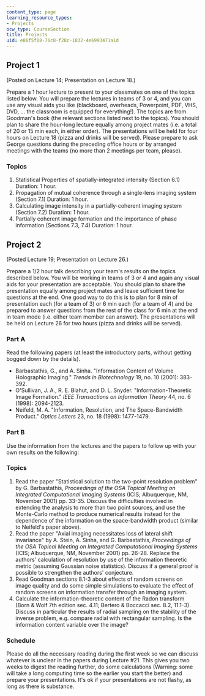 ```yaml
---
content_type: page
learning_resource_types:
- Projects
ocw_type: CourseSection
title: Projects
uid: e86f5f08-76c8-f28c-1832-4e6993471a1d
---
```


Project 1
---------

(Posted on Lecture 14; Presentation on Lecture 18.)

Prepare a 1 hour lecture to present to your classmates on one of the topics listed below. You will prepare the lectures in teams of 3 or 4, and you can use any visual aids you like (blackboard, overheads, Powerpoint, PDF, VHS, DVD, ... the classroom is equipped for everything!). The topics are from Goodman's book (the relevant sections listed next to the topics). You should plan to share the hour-long lecture equally among project mates (i.e. a total of 20 or 15 min each, in either order). The presentations will be held for four hours on Lecture 18 (pizza and drinks will be served). Please prepare to ask George questions during the preceding office hours or by arranged meetings with the teams (no more than 2 meetings per team, please).

### Topics

1.  Statistical Properties of spatially-integrated intensity (Section 6.1) Duration: 1 hour.
2.  Propagation of mutual coherence through a single-lens imaging system (Section 7.1) Duration: 1 hour.
3.  Calculating image intensity in a partially-coherent imaging system (Section 7.2) Duration: 1 hour.
4.  Partially coherent image formation and the importance of phase information (Sections 7.3, 7.4) Duration: 1 hour.

Project 2
---------

(Posted Lecture 19; Presentation on Lecture 26.)

Prepare a 1/2 hour talk describing your team's results on the topics described below. You will be working in teams of 3 or 4 and again any visual aids for your presentation are acceptable. You should plan to share the presentation equally among project mates and leave sufficient time for questions at the end. One good way to do this is to plan for 8 min of presentation each (for a team of 3) or 6 min each (for a team of 4) and be prepared to answer questions from the rest of the class for 6 min at the end in team mode (i.e. either team member can answer). The presentations will be held on Lecture 26 for two hours (pizza and drinks will be served).

### Part A

Read the following papers (at least the introductory parts, without getting bogged down by the details).

*   Barbastathis, G., and A. Sinha. "Information Content of Volume Holographic Imaging." _Trends in Biotechnology_ 19, no. 10 (2001): 383-392.
*   O'Sullivan, J. A., R. E. Blahut, and D. L. Snyder. "Information-Theoretic Image Formation." _IEEE Transactions on Information Theory_ 44, no. 6 (1998): 2094-2123.
*   Neifeld, M. A. "Information, Resolution, and The Space-Bandwidth Product." _Optics Letters_ 23, no. 18 (1998): 1477-1479.

### Part B

Use the information from the lectures and the papers to follow up with your own results on the following:

### Topics

1.  Read the paper "Statistical solution to the two-point resolution problem" by G. Barbastathis, _Proceedings of the OSA Topical Meeting on Integrated Computational Imaging Systems_ (ICIS; Albuquerque, NM, November 2001) pp. 33-35. Discuss the difficulties involved in extending the analysis to more than two point sources, and use the Monte-Carlo method to produce numerical results instead for the dependence of the information on the space-bandwidth product (similar to Neifeld's paper above).
2.  Read the paper "Axial imaging necessitates loss of lateral shift invariance" by A. Stein, A. Sinha, and G. Barbastathis, _Proceedings of the OSA Topical Meeting on Integrated Computational Imaging Systems_ (ICIS; Albuquerque, NM, November 2001) pp. 26-28. Replace the authors' calculation of resolution by use of the information theoretic metric (assuming Gaussian noise statistics). Discuss if a general proof is possible to strengthen the authors' conjecture.
3.  Read Goodman sections 8.1-3 about effects of random screens on image quality and do some simple simulations to evaluate the effect of random screens on information transfer through an imaging system.
4.  Calculate the information-theoretic content of the Radon transform (Born & Wolf 7th edition sec. 4.11; Bertero & Boccacci sec. 8.2, 11.1-3). Discuss in particular the results of radial sampling on the stability of the inverse problem, e.g. compare radial with rectangular sampling. Is the information content variable over the image?

### Schedule

Please do all the necessary reading during the first week so we can discuss whatever is unclear in the papers during Lecture #21. This gives you two weeks to digest the reading further, do some calculations (Warning: some will take a long computing time so the earlier you start the better) and prepare your presentations. It's ok if your presentations are not flashy, as long as there is substance.
